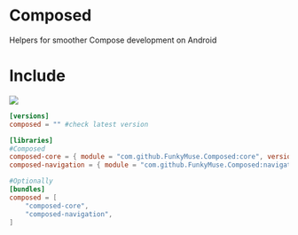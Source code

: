 # Composed
Helpers for smoother Compose development on Android

# Include
[![](https://jitpack.io/v/FunkyMuse/Composed.svg)](https://jitpack.io/#FunkyMuse/Composed)

```toml
[versions]
composed = "" #check latest version

[libraries]
#Composed
composed-core = { module = "com.github.FunkyMuse.Composed:core", version.ref = "composed" }
composed-navigation = { module = "com.github.FunkyMuse.Composed:navigation", version.ref = "composed" }

#Optionally
[bundles]
composed = [
    "composed-core",
    "composed-navigation",
]
```